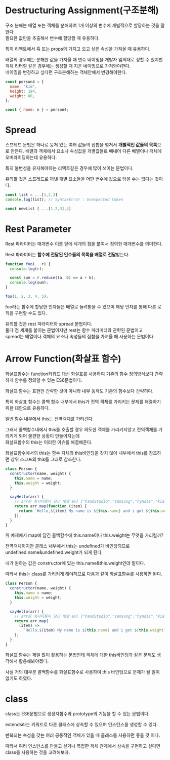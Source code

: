 # Destructuring Assignment(구조분해)

구조 분해는 배열 또는 객체를 분해하여 1개 이상의 변수에 개별적으로 할당하는 것을 말한다.  
필요한 값만을 추출해서 변수에 할당할 때 유용하다.

특히 리액트에서 훅 또는 props의 가지고 오고 싶은 속성을 가져올 때 유용하다.

배열의 경우에는 분해한 값을 가져올 때 변수 네이밍을 개발자 임의대로 정할 수 있지만  
객체 리터럴 같은 경우에는 생성할 때 지은 네이밍으로 가져와야한다.  
네이밍을 변경하고 싶다면 구조분해하는 객체안에서 변경해야한다.

```js
const person4 = {
  name: "kim",
  height: 184,
  weight: 80,
};

const { name: n } = person4;
```

# Spread

스프레드 문법은 하나로 뭉쳐 있는 여러 값들의 집합을 펼쳐서 **개별적인 값들의 목록**으로 만든다.
배열과 객체에서 요소나 속성값을 개별값들로 빼내어 다른 배열이나 객체에 오버라이딩하는데 유용하다.

특히 불변성을 유지해야하는 리액트같은 경우에 많이 쓰이는 문법이다.

유의할 것은 스프레드로 꺼낸 개별 요소들을 어떤 변수에 값으로 담을 수는 없다는 것이다.

```js
const list = ...[1,2,3]
console.log(list); // SyntaxError : Unexpected token

const newList [ ...[1,2,3],4]
```

# Rest Parameter

Rest 파라미터는 매개변수 이름 앞에 세개의 점을 붙여서 정의한 매개변수를 의미한다.

Rest 파라미터는 **함수에 전달된 인수들의 목록을 배열로 전달**받는다.

```js
function foo(...r) {
  console.log(r);

  const sum = r.reduce((a, b) => a + b);
  console.log(sum);
}

foo(1, 2, 3, 4, 5);
```

foo라는 함수에 할당한 인자들은 배열로 돌려받을 수 있으며 해당 인자를 통해 다른 로직을 구현할 수도 있다.

유의할 것은 rest 파라미터와 spread 문법이다.  
둘다 점 세개를 붙이는 문법이지만 rest는 함수 파라미터와 관련된 문법이고  
spread는 배열이나 객체의 요소나 속성들의 집합을 가져올 때 사용하는 문법이다.

# Arrow Function(화살표 함수)

화살표함수는 function키워드 대신 화살표를 사용하여 기존의 함수 정의방식보다 간략하게 함수를 정의할 수 있는 ES6문법이다.

화살표 함수는 표현만 간략한 것이 아니라 내부 동작도 기존의 함수보다 간략하다.

특히 화살표 함수는 콜백 함수 내부에서 this가 전역 객체를 가리키는 문제를 해결하기 위한 대안으로 유용하다.

일반 함수 내부에서 this는 전역객체를 가리킨다.

그래서 콜백함수내에서 this를 호출할 경우 의도한 객체를 가리키지않고 전역객체를 가리키게 되어 불편한 상황이 만들어지는데  
화살표함수의 this는 이러한 이슈를 해결해준다.

화살표함수에서의 this는 함수 자체의 this바인딩을 갖지 않아 내부에서 this를 참조하면 상위 스코프의 this를 그대로 참조한다.

```js
class Person {
  constructor(name, weight) {
    this.name = name;
    this.weight = weight;
  }

  sayHello(arr) {
    // arr은 회사이름이 담긴 배열 ex) ["handStudio","samsung","hyndai","kia"]
    return arr.map(function (item) {
      return `Hello,${item} My name is ${this.name} and i got ${this.weight} kg.`; //undefined
    });
  }
}
```

위 예제에서 map에 담긴 콜백함수에 this.name이나 this.weight는 무엇을 가리킬까?

전역객체이지만 클래스 내부에서 this는 undefined가 바인딩되므로 undefined.name&undefined.weight가 되게 된다.

내가 원하는 값은 constructor에 있는 this.name&this.weight인데 말이다.

따라서 this는 class를 가리키게 해야하므로 다음과 같이 화살표함수를 사용하면 된다.

```js
class Person {
  constructor(name, weight) {
    this.name = name;
    this.weight = weight;
  }

  sayHello(arr) {
    // arr은 회사이름이 담긴 배열 ex) ["handStudio","samsung","hyndai","kia"]
    return arr.map(
      (item) =>
        `Hello,${item} My name is ${this.name} and i got ${this.weight} kg.`
    );
  }
}
```

화살표 함수는 제일 많이 활용하는 문법인데 객체에 대한 this바인딩과 같은 문제도 생각해서 활용해봐야겠다.

사실 거의 대부분 콜백함수를 화살표함수로 사용하여 this 바인딩으로 문제가 될 일이 없기도 하였다.

# class

class는 ES6문법으로 생성자함수와 prototype의 기능을 할 수 있는 문법이다.

extends라는 키워드로 다른 클래스에 상속할 수 있으며 인스턴스를 생성할 수 있다.

반복되는 속성을 갖는 여러 공통적인 객체가 있을 때 클래스를 사용하면 좋을 것 이다.

따라서 여러 인스턴스를 만들고 싶거나 복잡한 객체 관계에서 상속을 구현하고 싶다면 class를 사용하는 것을 고려해보자.
